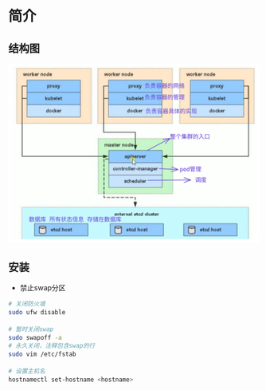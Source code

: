 # 简介

## 结构图

![image-20240607163933895](./assets/image-20240607163933895.png)

## 安装

- 禁止swap分区

```bash
# 关闭防火墙
sudo ufw disable

# 暂时关闭swap
sudo swapoff -a
# 永久关闭，注释包含swap的行
sudo vim /etc/fstab

# 设置主机名
hostnamectl set-hostname <hostname>
```

